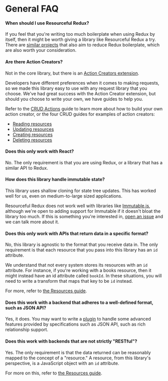 # General FAQ

#### When should I use Resourceful Redux?

If you feel that you're writing too much boilerplate when using Redux by itself,
then it might be worth giving a library like Resourceful Redux a try. There are
[similar projects](/docs/introduction/similar-projects.md) that also aim to
reduce Redux boilerplate, which are also worth your consideration.

#### Are there Action Creators?

Not in the core library, but there is an
[Action Creators extension](/docs/extensions/action-creators.md).

Developers have different preferences when it comes to making requests, so we
made this library easy to use with any request library that you choose. We've
had great success with the Action Creator extension, but should you choose to
write your own, we have guides to help you.

Refer to the [CRUD Actions](/docs/guides/crud-actions.md) guide to learn more
about how to build your own action creator, or the four CRUD guides for examples
of action creators:

- [Reading resources](/docs/guides/reading-resources.md)
- [Updating resources](/docs/guides/reading-resources.md)
- [Creating resources](/docs/guides/reading-resources.md)
- [Deleting resources](/docs/guides/reading-resources.md)

#### Does this only work with React?

No. The only requirement is that you are using Redux, or a library that has a
similar API to Redux.

#### How does this library handle immutable state?

This library uses shallow cloning for state tree updates. This has worked well
for us, even on medium-to-large sized applications.

Resourceful Redux does not work well with libraries like
[Immutable.js](https://facebook.github.io/immutable-js/), although we're open
to adding support for Immutable if it doesn't bloat the library too much. If
this is something you're interested in,
[open an issue](https://github.com/jmeas/resourceful-redux/issues/new) and we
can talk more about it.

#### Does this only work with APIs that return data in a specific format?

No, this library is agnostic to the format that you receive data in. The only
requirement is that each resource that you pass into this library has an `id`
attribute.

We understand that not every system stores its resources with an `id` attribute.
For instance, if you're working with a books resource, then it might instead
have an id attribute called `bookId`. In these situations, you will need to
write a transform that maps that key to be `id` instead.

For more, refer to [the Resources guide](/docs/guides/resources.md).

#### Does this work with a backend that adheres to a well-defined format, such as JSON API?

Yes, it does. You may want to write a [plugin](../guides/plugins.md) to handle
some advanced features provided by specifications such as JSON API, such as rich
relationship support.

#### Does this work with backends that are not strictly "RESTful"?

Yes. The only requirement is that the data returned can be reasonably mapped to
the concept of a "resource." A resource, from this library's perspective, is
a JavaScript object with an `id` attribute.

For more on this, refer to [the Resources guide](/docs/guides/resources.md).
